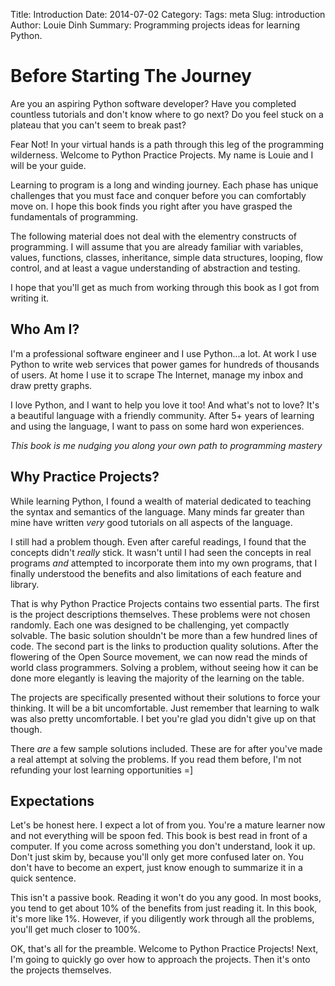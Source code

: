 Title: Introduction
Date: 2014-07-02
Category: 
Tags: meta
Slug: introduction
Author: Louie Dinh
Summary: Programming projects ideas for learning Python.

Before Starting The Journey
===========================

Are you an aspiring Python software developer? Have you completed countless tutorials
and don't know where to go next? Do you feel stuck on a plateau that you can't seem to break past?

Fear Not! In your virtual hands is a path through this leg of the programming wilderness. 
Welcome to Python Practice Projects. My name is Louie and I will be your guide.

Learning to program is a long and winding journey. Each phase has unique challenges
that you must face and conquer before you can comfortably move on. I hope this book
finds you right after you have grasped the fundamentals of programming.

The following material does not deal with the elementry constructs of programming.
I will assume that you are already familiar with variables, values, functions, classes, inheritance,
simple data structures, looping, flow control, and at least a vague understanding of abstraction
and testing.

I hope that you'll get as much from working through this book as I got from writing it. 


Who Am I?
---------

I'm a professional software engineer and I use Python...a lot. At work I use Python
to write web services that power games for hundreds of thousands of users. At home I use
it to scrape The Internet, manage my inbox and draw pretty graphs.

I love Python, and I want to help you love it too! And what's not to love? It's a beautiful
language with a friendly community. After 5+ years of learning and using the language,
I want to pass on some hard won experiences. 

*This book is me nudging you along your own path to programming mastery*

Why Practice Projects?
----------------------

While learning Python, I found a wealth of material dedicated to teaching the syntax
and semantics of the language. Many minds far greater than mine have written _very_
good tutorials on all aspects of the language.

I still had a problem though. Even after careful readings, I found that the concepts didn't
_really_ stick. It wasn't until I had seen the concepts in real programs _and_ attempted to incorporate
them into my own programs, that I finally understood the benefits and also limitations of each
feature and library.

That is why Python Practice Projects contains two essential parts. The first is the project
descriptions themselves. These problems were not chosen randomly. Each one was designed to be
challenging, yet compactly solvable. The basic solution shouldn't be more than a few hundred
lines of code. The second part is the links to production quality solutions. After the flowering
of the Open Source movement, we can now read the minds of world class programmers. Solving a problem,
without seeing how it can be done more elegantly is leaving the majority of the learning on the table.

The projects are specifically presented without their solutions to force your thinking. It will be a 
bit uncomfortable. Just remember that learning to walk was also pretty uncomfortable. I bet you're
glad you didn't give up on that though.

There _are_ a few sample solutions included. These are for after you've made a real attempt at solving
the problems. If you read them before, I'm not refunding your lost learning opportunities =]

Expectations
------------

Let's be honest here. I expect a lot of from you. You're a mature learner now and not everything
will be spoon fed. This book is best read in front of a computer. If you come across something you
 don't understand, look it up. Don't just skim by, because you'll only get more confused later on.
 You don't have to become an expert, just know enough to summarize it in a quick sentence.

This isn't a passive book. Reading it won't do you any good. In most books,
you tend to get about 10% of the benefits from just reading it. In this book, it's more like 1%. However,
if you diligently work through all the problems, you'll get much closer to 100%.

OK, that's all for the preamble. Welcome to Python Practice Projects! Next, I'm going to quickly
go over how to approach the projects. Then it's onto the projects themselves.
